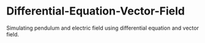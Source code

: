 # Differential-Equation-Vector-Field
Simulating pendulum and electric field using differential equation and vector field.
